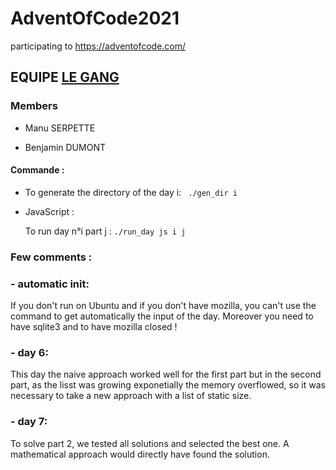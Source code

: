 # AdventOfCode2021

participating to https://adventofcode.com/

## EQUIPE <a href=https://github.com/mines-nancy/advent-of-code-2021/tree/main/Le_Gang> LE GANG </a>

### Members

- Manu SERPETTE

- Benjamin DUMONT

#### Commande :

- To generate the directory of the day i: ` ./gen_dir i`

- JavaScript :

  To run day n°i part j : `./run_day js i j`

### Few comments :

### - automatic init:

If you don't run on Ubuntu and if you don't have mozilla, you can't use the command to get automatically the input of the day. Moreover you need to have sqlite3 and to have mozilla closed !

### - day 6:

This day the naive approach worked well for the first part but in the second part, as the lisst was growing
exponetially the memory overflowed, so it was necessary to take a new approach with a list of static size.

### - day 7:

To solve part 2, we tested all solutions and selected the best one. A mathematical approach would directly have found the solution.
